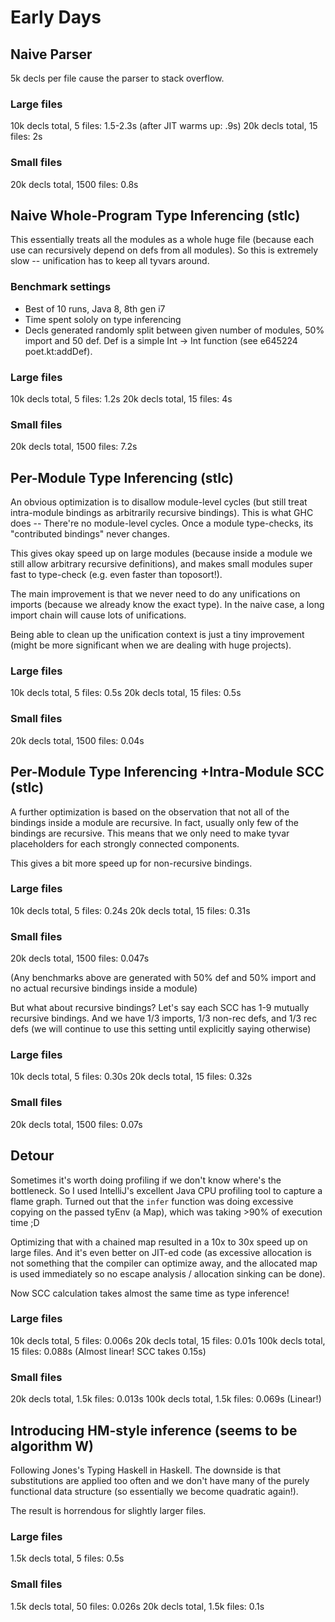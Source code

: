 # Early Days

## Naive Parser
5k decls per file cause the parser to stack overflow.

### Large files
10k decls total, 5 files: 1.5-2.3s (after JIT warms up: .9s)
20k decls total, 15 files: 2s

### Small files
20k decls total, 1500 files: 0.8s

## Naive Whole-Program Type Inferencing (stlc)

This essentially treats all the modules as a whole huge file (because
each use can recursively depend on defs from all modules). So this is
extremely slow -- unification has to keep all tyvars around.

### Benchmark settings
- Best of 10 runs, Java 8, 8th gen i7
- Time spent sololy on type inferencing
- Decls generated randomly split between given number of modules, 50% import
 and 50 def. Def is a simple Int -> Int function (see e645224 poet.kt:addDef).

### Large files
10k decls total, 5 files: 1.2s 
20k decls total, 15 files: 4s

### Small files
20k decls total, 1500 files: 7.2s

## Per-Module Type Inferencing (stlc)

An obvious optimization is to disallow module-level cycles (but still treat
intra-module bindings as arbitrarily recursive bindings). This is what GHC
does -- There're no module-level cycles. Once a module type-checks, its
"contributed bindings" never changes.

This gives okay speed up on large modules (because inside a module we still
allow arbitrary recursive definitions), and makes small modules super fast
to type-check (e.g. even faster than toposort!).

The main improvement is that we never need to do any unifications on imports
(because we already know the exact type). In the naive case, a long import
chain will cause lots of unifications.

Being able to clean up the unification context is just a tiny improvement
 (might be more significant when we are dealing with huge projects).

### Large files
10k decls total, 5 files: 0.5s
20k decls total, 15 files: 0.5s

### Small files
20k decls total, 1500 files: 0.04s

## Per-Module Type Inferencing +Intra-Module SCC (stlc)

A further optimization is based on the observation that not all of the
bindings inside a module are recursive. In fact, usually only few of the
bindings are recursive. This means that we only need to make tyvar placeholders
for each strongly connected components.

This gives a bit more speed up for non-recursive bindings.

### Large files
10k decls total, 5 files: 0.24s
20k decls total, 15 files: 0.31s

### Small files
20k decls total, 1500 files: 0.047s

(Any benchmarks above are generated with 50% def and 50% import and no
actual recursive bindings inside a module)

But what about recursive bindings? Let's say each SCC has 1-9 mutually recursive
bindings. And we have 1/3 imports, 1/3 non-rec defs, and 1/3 rec defs (we will
continue to use this setting until explicitly saying otherwise)

### Large files
10k decls total, 5 files: 0.30s
20k decls total, 15 files: 0.32s

### Small files
20k decls total, 1500 files: 0.07s

## Detour

Sometimes it's worth doing profiling if we don't know where's the bottleneck.
So I used IntelliJ's excellent Java CPU profiling tool to capture a flame
graph. Turned out that the `infer` function was doing excessive copying on the
passed tyEnv (a Map), which was taking >90% of execution time ;D

Optimizing that with a chained map resulted in a 10x to 30x speed up on large
files. And it's even better on JIT-ed code (as excessive allocation is not
something that the compiler can optimize away, and the allocated map is used
immediately so no escape analysis / allocation sinking can be done).

Now SCC calculation takes almost the same time as type inference!

### Large files
10k decls total, 5 files: 0.006s
20k decls total, 15 files: 0.01s
100k decls total, 15 files: 0.088s (Almost linear! SCC takes 0.15s)

### Small files
20k decls total, 1.5k files: 0.013s
100k decls total, 1.5k files: 0.069s (Linear!)

## Introducing HM-style inference (seems to be algorithm W)

Following Jones's Typing Haskell in Haskell. The downside is that
substitutions are applied too often and we don't have many of the purely
functional data structure (so essentially we become quadratic again!).

The result is horrendous for slightly larger files.

### Large files
1.5k decls total, 5 files: 0.5s

### Small files
1.5k decls total, 50 files: 0.026s
20k decls total, 1.5k files: 0.1s
